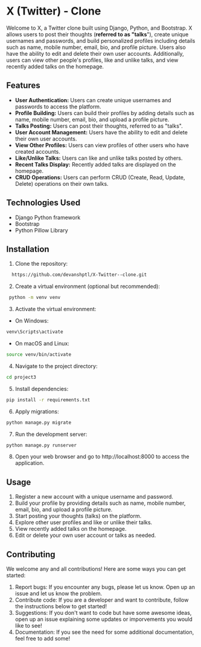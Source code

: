 
# X (Twitter) - Clone


Welcome to X, a Twitter clone built using Django, Python, and Bootstrap. X allows users to post their thoughts (**referred to as "talks**"), create unique usernames and passwords, and build personalized profiles including details such as name, mobile number, email, bio, and profile picture. Users also have the ability to edit and delete their own user accounts. Additionally, users can view other people's profiles, like and unlike talks, and view recently added talks on the homepage.


## Features

- **User Authentication:** Users can create unique usernames and passwords to access the platform.
- **Profile Building:** Users can build their profiles by adding details such as name, mobile number, email, bio, and upload a profile picture.
- **Talks Posting:** Users can post their thoughts, referred to as "talks".
- **User Account Management:** Users have the ability to edit and delete their own user accounts.
- **View Other Profiles:** Users can view profiles of other users who have created accounts.
- **Like/Unlike Talks:** Users can like and unlike talks posted by others.
- **Recent Talks Display:** Recently added talks are displayed on the homepage.
- **CRUD Operations:** Users can perform CRUD (Create, Read, Update, Delete) operations on their own talks.

## Technologies Used

- Django Python framework
- Bootstrap
- Python Pillow Library

## Installation

1. Clone the repository:

```bash
  https://github.com/devanshptl/X-Twitter--clone.git
```


2. Create a virtual environment (optional but recommended):
```bash
 python -m venv venv
```
3. Activate the virtual environment:
  * On Windows:
  ```bash
  venv\Scripts\activate
```
* On macOS and Linux:
```bash
source venv/bin/activate

```

4. Navigate to the project directory:

```bash
cd project3
```

5. Install dependencies:
```bash
pip install -r requirements.txt
```

6. Apply migrations:
```bash
python manage.py migrate
```
7. Run the development server:
```bash
python manage.py runserver
```
8. Open your web browser and go to http://localhost:8000 to access the application.
## Usage

1. Register a new account with a unique username and password.
2. Build your profile by providing details such as name, mobile number, email, bio, and upload a profile picture.
3. Start posting your thoughts (talks) on the platform.
4. Explore other user profiles and like or unlike their talks.
5. View recently added talks on the homepage.
6. Edit or delete your own user account or talks as needed.

## Contributing
We welcome any and all contributions! Here are some ways you can get started:
1. Report bugs: If you encounter any bugs, please let us know. Open up an issue and let us know the problem.
2. Contribute code: If you are a developer and want to contribute, follow the instructions below to get started!
3. Suggestions: If you don't want to code but have some awesome ideas, open up an issue explaining some updates or imporvements you would like to see!
4. Documentation: If you see the need for some additional documentation, feel free to add some!

